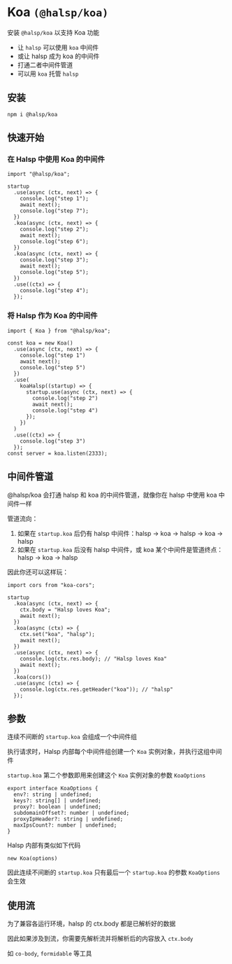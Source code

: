 # Koa `(@halsp/koa)`

安装 `@halsp/koa` 以支持 Koa 功能

- 让 `halsp` 可以使用 `koa` 中间件
- 或让 halsp 成为 koa 的中间件
- 打通二者中间件管道
- 可以用 `koa` 托管 `halsp`

## 安装

```
npm i @halsp/koa
```

## 快速开始

### 在 Halsp 中使用 Koa 的中间件

```TS
import "@halsp/koa";

startup
  .use(async (ctx, next) => {
    console.log("step 1");
    await next();
    console.log("step 7");
  })
  .koa(async (ctx, next) => {
    console.log("step 2");
    await next();
    console.log("step 6");
  })
  .koa(async (ctx, next) => {
    console.log("step 3");
    await next();
    console.log("step 5");
  })
  .use((ctx) => {
    console.log("step 4");
  });
```

### 将 Halsp 作为 Koa 的中间件

```TS
import { Koa } from "@halsp/koa";

const koa = new Koa()
  .use(async (ctx, next) => {
    console.log("step 1")
    await next();
    console.log("step 5")
  })
  .use(
    koaHalsp((startup) => {
      startup.use(async (ctx, next) => {
        console.log("step 2")
        await next();
        console.log("step 4")
      });
    })
  )
  .use((ctx) => {
    console.log("step 3")
  });
const server = koa.listen(2333);
```

## 中间件管道

@halsp/koa 会打通 halsp 和 koa 的中间件管道，就像你在 halsp 中使用 koa 中间件一样

管道流向：

1. 如果在 `startup.koa` 后仍有 halsp 中间件：halsp -> koa -> halsp -> koa -> halsp
2. 如果在 `startup.koa` 后没有 halsp 中间件，或 koa 某个中间件是管道终点：halsp -> koa -> halsp

因此你还可以这样玩：

```TS
import cors from "koa-cors";

startup
  .koa(async (ctx, next) => {
    ctx.body = "Halsp loves Koa";
    await next();
  })
  .koa(async (ctx) => {
    ctx.set("koa", "halsp");
    await next();
  })
  .use(async (ctx, next) => {
    console.log(ctx.res.body); // "Halsp loves Koa"
    await next();
  })
  .koa(cors())
  .use(async (ctx) => {
    console.log(ctx.res.getHeader("koa")); // "halsp"
  });
```

## 参数

连续不间断的 `startup.koa` 会组成一个中间件组

执行请求时，Halsp 内部每个中间件组创建一个 `Koa` 实例对象，并执行这组中间件

`startup.koa` 第二个参数即用来创建这个 `Koa` 实例对象的参数 `KoaOptions`

```TS
export interface KoaOptions {
  env?: string | undefined;
  keys?: string[] | undefined;
  proxy?: boolean | undefined;
  subdomainOffset?: number | undefined;
  proxyIpHeader?: string | undefined;
  maxIpsCount?: number | undefined;
}
```

Halsp 内部有类似如下代码

```TS
new Koa(options)
```

因此连续不间断的 `startup.koa` 只有最后一个 `startup.koa` 的参数 `KoaOptions` 会生效

## 使用流

为了兼容各运行环境，halsp 的 ctx.body 都是已解析好的数据

因此如果涉及到流，你需要先解析流并将解析后的内容放入 `ctx.body`

如 `co-body`, `formidable` 等工具
